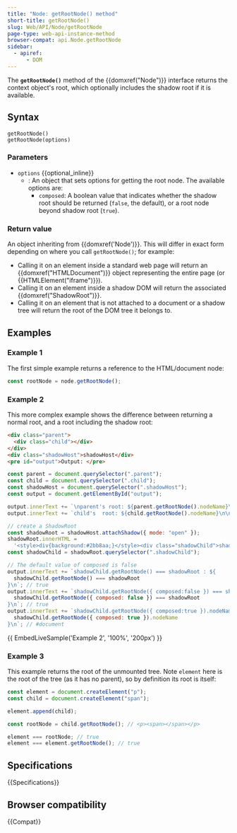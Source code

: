 ```yaml
---
title: "Node: getRootNode() method"
short-title: getRootNode()
slug: Web/API/Node/getRootNode
page-type: web-api-instance-method
browser-compat: api.Node.getRootNode
sidebar:
  - apiref:
      - DOM
---
```


The **`getRootNode()`** method of the {{domxref("Node")}} interface
returns the context object's root,
which optionally includes the shadow root if it is available.

## Syntax

```js-nolint
getRootNode()
getRootNode(options)
```

### Parameters

- `options` {{optional_inline}}
  - : An object that sets options for getting the root node. The available options are:
    - `composed`: A boolean value that indicates whether the shadow
      root should be returned (`false`, the default), or a root node beyond
      shadow root (`true`).

### Return value

An object inheriting from {{domxref('Node')}}. This will differ in exact form depending
on where you call `getRootNode()`; for example:

- Calling it on an element inside a standard web page will return an
  {{domxref("HTMLDocument")}} object representing the entire page (or {{HTMLElement("iframe")}}).
- Calling it on an element inside a shadow DOM will return the associated
  {{domxref("ShadowRoot")}}.
- Calling it on an element that is not attached to a document or a shadow tree will return
  the root of the DOM tree it belongs to.

## Examples

### Example 1

The first simple example returns a reference to the HTML/document node:

```js
const rootNode = node.getRootNode();
```

### Example 2

This more complex example shows the difference between returning a normal root, and a
root including the shadow root:

```html
<div class="parent">
  <div class="child"></div>
</div>
<div class="shadowHost">shadowHost</div>
<pre id="output">Output: </pre>
```

```js
const parent = document.querySelector(".parent");
const child = document.querySelector(".child");
const shadowHost = document.querySelector(".shadowHost");
const output = document.getElementById("output");

output.innerText += `\nparent's root: ${parent.getRootNode().nodeName}\n`; // #document
output.innerText += `child's  root: ${child.getRootNode().nodeName}\n\n`; // #document

// create a ShadowRoot
const shadowRoot = shadowHost.attachShadow({ mode: "open" });
shadowRoot.innerHTML =
  '<style>div{background:#2bb8aa;}</style><div class="shadowChild">shadowChild</div>';
const shadowChild = shadowRoot.querySelector(".shadowChild");

// The default value of composed is false
output.innerText += `shadowChild.getRootNode() === shadowRoot : ${
  shadowChild.getRootNode() === shadowRoot
}\n`; // true
output.innerText += `shadowChild.getRootNode({ composed:false }) === shadowRoot : ${
  shadowChild.getRootNode({ composed: false }) === shadowRoot
}\n`; // true
output.innerText += `shadowChild.getRootNode({ composed:true }).nodeName : ${
  shadowChild.getRootNode({ composed: true }).nodeName
}\n`; // #document
```

{{ EmbedLiveSample('Example 2', '100%', '200px') }}

### Example 3

This example returns the root of the unmounted tree.
Note `element` here is the root of the tree (as it has no parent), so by definition its root is itself:

```js
const element = document.createElement("p");
const child = document.createElement("span");

element.append(child);

const rootNode = child.getRootNode(); // <p><span></span></p>

element === rootNode; // true
element === element.getRootNode(); // true
```

## Specifications

{{Specifications}}

## Browser compatibility

{{Compat}}
